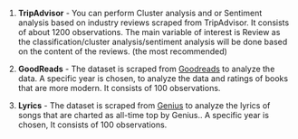 1.  __TripAdvisor__ - You can perform Cluster analysis and or Sentiment analysis based on industry reviews scraped from TripAdvisor. 
It consists of about 1200 observations. 
The main variable of interest is Review as the classification/cluster analysis/sentiment analysis will be done based on the content of the reviews. 
(the most recommended)

2. __GoodReads__ - The dataset is scraped from [Goodreads](https://www.goodreads.com/) to analyze the data. A specific year is chosen,
to analyze the data and ratings of books that are more modern. It consists of 100 observations. 

3. __Lyrics__ - The dataset is scraped from [Genius](https://genius.com/) to analyze the lyrics of songs that are charted as all-time top by Genius.. A specific year is chosen,
 It consists of 100 observations. 


